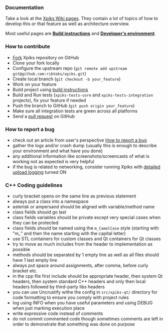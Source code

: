 ### Documentation

Take a look at the [Xpiks Wiki pages](https://github.com/Ribtoks/xpiks/wiki). They contain a lot of topics of how to develop this or that feature as well as architecture overview.

Most useful pages are **[Build instructions](https://github.com/ribtoks/xpiks/wiki/Build-instructions)** and **[Developer's environment](https://github.com/ribtoks/xpiks/wiki/Developer's-environment)**.

### How to contribute
- [Fork](http://help.github.com/forking/) Xpiks repository on GitHub
- Clone your fork locally
- Configure the upstream repo (`git remote add upstream git@github.com:ribtoks/xpiks.git`)
- Create local branch (`git checkout -b your_feature`)
- Work on your feature
- Build project using [build instructions](https://github.com/ribtoks/xpiks/wiki/Build-instructions)
- Build and Run tests (`xpiks-tests-core` and `xpiks-tests-integration` projects), fix your feature if needed
- Push the branch to GitHub (`git push origin your_feature`)
- Make sure all integration tests are green across all platforms
- Send a [pull request](https://help.github.com/articles/using-pull-requests) on GitHub

### How to report a bug

- check out an article from user's perspective [How to report a bug](https://xpiksapp.com/how-to-report-a-bug/)
- gather the logs and/or crash dump (usually this is enough to describe your environment and what have you done)
- any additional information like screenshots/screencasts of what is working not as expected is very helpful
- if the bug is related to networking, consider running Xpiks with [detailed upload logging](https://xpiksapp.com/tutorials/misc-troubleshoot-upload/) turned ON

### C++ Coding guidelines

- curly bracket opens on the same line as previous statement
- always put a class into a namespace
- asterisk or ampersand should be aligned with variable/method name
- class fields should go last
- class fields variables should be private except very special cases when they can be protected
- class fields should be named using the `m_CamelCase` style (starting with "m_" and then the name starting with the capital letter)
- use STL containers for custom classes and Qt containers for Qt classes
- try to move as much includes from the header to implementation as possible
- methods should be separated by 1 empty line as well as all files should have 1 last empty line
- always put space around assignments, after comma, before curly bracket etc.
- in the cpp file first include should be appropriate header, then system Qt headers, then system standard C++ headers and only then local headers followed by third-party libs headers
- you can use Uncrustify withe the config in `src/xpiks-qt/` directory for code formatting to ensure you comply with project rules
- log using INFO when you have useful parameters and using DEBUG when just marking execution place
- write expressive code instead of comments
- do not commit commented code though sometimes comments are left in order to demonstrate that something was done on purpose
